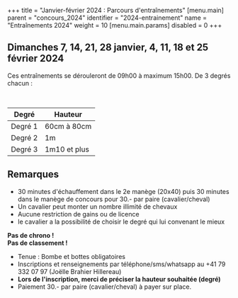 +++
title = "Janvier-février 2024 : Parcours d'entraînements"
[menu.main]
  parent = "concours_2024"
  identifier = "2024-entrainement"
  name = "Entraînements 2024"
  weight = 10
[menu.main.params]
  disabled = 0
+++

## Dimanches 7, 14, 21, 28 janvier, 4, 11, 18 et 25 février 2024


Ces entraînements se dérouleront de 09h00 à maximum 15h00. De 3 degrés chacun :

<br/>

| Degré   | Hauteur      |
|---------|--------------|
| Degré 1 | 60cm à 80cm  |
| Degré 2 | 1m           |
| Degré 3 | 1m10 et plus |

## Remarques

- 30 minutes d'échauffement dans le 2e manège (20x40) puis 30 minutes dans le manège de concours pour 30.- par paire (cavalier/cheval)
- Un cavalier peut monter un nombre illimité de chevaux
- Aucune restriction de gains ou de licence
- le cavalier a la possibilité de choisir le degré qui lui convenant le mieux

**Pas de chrono !**<br/>
**Pas de classement !**

- Tenue : Bombe et bottes obligatoires
- Inscriptions et renseignements par téléphone/sms/whatsapp au +41 79 332 07 97 (Joëlle Brahier Hillereau)
- **Lors de l'inscription, merci de préciser la hauteur souhaitée (degré)**
- Paiement 30.- par paire (cavalier/cheval) à payer sur place.
